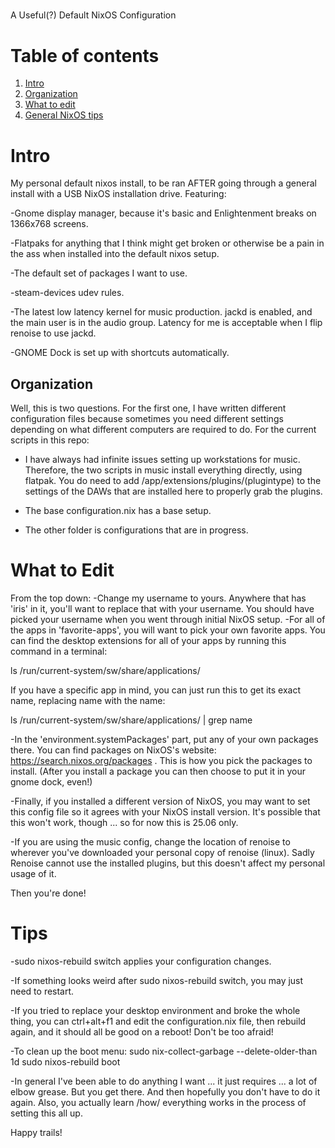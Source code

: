 #####
A Useful(?) Default NixOS Configuration

# Table of contents
1. [Intro](#intro)
2. [Organization](#config)
3. [What to edit](#editing)
4. [General NixOS tips](#tips)

# Intro <a name="intro"></a>

My personal default nixos install, to be ran AFTER going through a general install with a USB NixOS installation drive. Featuring:

-Gnome display manager, because it's basic and Enlightenment breaks on 1366x768 screens.

-Flatpaks for anything that I think might get broken or otherwise be a pain in the ass when installed into the default nixos setup.

-The default set of packages I want to use.

-steam-devices udev rules.

-The latest low latency kernel for music production. jackd is enabled, and the main user is in the audio group. Latency for me is acceptable when I flip renoise to use jackd.

-GNOME Dock is set up with shortcuts automatically.

## Organization <a name="config"></a>

Well, this is two questions. For the first one, I have written different configuration files because sometimes you need different settings depending on what different computers are required to do. For the current scripts in this repo:

- I have always had infinite issues setting up workstations for music. Therefore, the two scripts in music install everything directly, using flatpak. You do need to add /app/extensions/plugins/(plugintype) to the settings of the DAWs that are installed here to properly grab the plugins.

- The base configuration.nix has a base setup.

- The other folder is configurations that are in progress.

# What to Edit <a name="editing"></a>

From the top down:
-Change my username to yours. Anywhere that has 'iris' in it, you'll want to replace that with your username. You should have picked your username when you went through initial NixOS setup.
-For all of the apps in 'favorite-apps', you will want to pick your own favorite apps. You can find the desktop extensions for all of your apps by running this command in a terminal:

ls /run/current-system/sw/share/applications/

If you have a specific app in mind, you can just run this to get its exact name, replacing name with the name:

ls /run/current-system/sw/share/applications/ | grep name

-In the 'environment.systemPackages' part, put any of your own packages there. You can find packages on NixOS's website: https://search.nixos.org/packages . This is how you pick the packages to install. (After you install a package you can then choose to put it in your gnome dock, even!)

-Finally, if you installed a different version of NixOS, you may want to set this config file so it agrees with your NixOS install version. It's possible that this won't work, though ... so for now this is 25.06 only.

-If you are using the music config, change the location of renoise to wherever you've downloaded your personal copy of renoise (linux). Sadly Renoise cannot use the installed plugins, but this doesn't affect my personal usage of it. 

Then you're done!

# Tips <a name="tips"></a>

-sudo nixos-rebuild switch applies your configuration changes.

-If something looks weird after sudo nixos-rebuild switch, you may just need to restart.

-If you tried to replace your desktop environment and broke the whole thing, you can ctrl+alt+f1 and edit the configuration.nix file, then rebuild again, and it should all be good on a reboot! Don't be too afraid! 

-To clean up the boot menu:
sudo nix-collect-garbage --delete-older-than 1d
sudo nixos-rebuild boot

-In general I've been able to do anything I want ... it just requires ... a lot of elbow grease. But you get there. And then hopefully you don't have to do it again. Also, you actually learn /how/ everything works in the process of setting this all up.

Happy trails!
